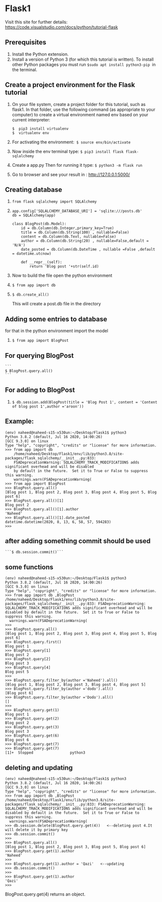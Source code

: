 # Flask1



Visit this site for further details:
https://code.visualstudio.com/docs/python/tutorial-flask

## Prerequisites 
  1. Install the Python extension.
  2. Install a version of Python 3 (for which this tutorial is written). To install other Python packages you must run ```$sudo apt install python3-pip ```in the    	   	terminal.
       
## Create a project environment for the Flask tutorial 

1. On your file system, create a project folder for this tutorial, such as flask1.
	In that folder, use the following command (as appropriate to your computer) to create a virtual environment named env based on your current interpreter:
	```
	$  pip3 install virtualenv 
	$  virtualenv env   			
	```

2. For activating the environment:``` $ source env/bin/activate```

3. Now inside the env  terminal type:
	```$ pip3 install flask flask-sqlalchemy```
4. Create a app.py
	Then for running it type:
	```$ python3 -m flask run```
5. Go to browser and see your result in : http://127.0.0.1:5000/



## Creating database 
1.	```from flask sqlalchemy import SQLAlchemy```

2. 	```
	app.config['SQLALCHEMY_DATABASE_URI'] = 'sqlite:///posts.db'
	db = SQLAlchemy(app)
	
	class BlogPost(db.Model):
		id = db.Column(db.Integer,primary_key=True)
   		title = db.Column(db.String(100) , nullable=False)
   		content = db.Column(db.Text, nullable=False)
   		author = db.Column(db.String(20) , nullable=False,default = 'N/A')
   		date_posted = db.Column(db.DateTime , nullable =False ,default = datetime.utcnow)
    		
   		def __repr__(self):
   			return 'Blog post '+str(self.id)
   	```	
   			
3. 	Now to build the file open the python environment
4.	```$ from app import db```
5. 	```$ db.create_all()```
	
	This will create a post.db file in the directory


## Adding some entries to database
for that in the python environment import the model
1. 	```
	$ from app import BlogPost
	```

## For querying BlogPost
 	```
	$ BlogPost.query.all()
	```

## For adding to BlogPost
1. 	```
	$ db.session.add(BlogPost(title = 'Blog Post 1', content = 'Content of blog post 1',author ='aroon'))
	```

## Example:
```
(env) naheed@naheed-s15-x530un:~/Desktop/Flask1$ python3
Python 3.8.2 (default, Jul 16 2020, 14:00:26) 
[GCC 9.3.0] on linux
Type "help", "copyright", "credits" or "license" for more information.
>>> from app import db
	/home/naheed/Desktop/Flask1/env/lib/python3.8/site-packages/flask_sqlalchemy/__init__.py:833: 
	FSADeprecationWarning: SQLALCHEMY_TRACK_MODIFICATIONS adds significant overhead and will be disabled 		
	by default in the future.  Set it to True or False to suppress this warning.
  	warnings.warn(FSADeprecationWarning(
>>> from app import BlogPost
>>> BlogPost.query.all()
[Blog post 1, Blog post 2, Blog post 3, Blog post 4, Blog post 5, Blog post 6]
>>> BlogPost.query.all()[1]
Blog post 2
>>> BlogPost.query.all()[1].author
'Naheed'
>>> BlogPost.query.all()[1].date_posted
datetime.datetime(2020, 8, 13, 6, 58, 57, 594283)
>>> 
```

## after adding something commit should be used
	```$ db.session.commit()```


## some functions
```
(env) naheed@naheed-s15-x530un:~/Desktop/Flask1$ python3
Python 3.8.2 (default, Jul 16 2020, 14:00:26) 
[GCC 9.3.0] on linux
Type "help", "copyright", "credits" or "license" for more information.
>>> from app import db ,BlogPost
/home/naheed/Desktop/Flask1/env/lib/python3.8/site-packages/flask_sqlalchemy/__init__.py:833: FSADeprecationWarning: SQLALCHEMY_TRACK_MODIFICATIONS adds significant overhead and will be disabled by default in the future.  Set it to True or False to suppress this warning.
  warnings.warn(FSADeprecationWarning(
>>> 
>>> BlogPost.query.all()
[Blog post 1, Blog post 2, Blog post 3, Blog post 4, Blog post 5, Blog post 6]
>>> BlogPost.query.first()
Blog post 1
>>> BlogPost.query[1]
Blog post 2
>>> BlogPost.query[2]
Blog post 3
>>> BlogPost.query[4]
Blog post 5
>>> 
>>> BlogPost.query.filter_by(author ='Naheed').all()
[Blog post 1, Blog post 2, Blog post 3, Blog post 4, Blog post 5]
>>> BlogPost.query.filter_by(author ='dodo').all()
[Blog post 6]
>>> BlogPost.query.filter_by(author ='Dodo').all()
[]
>>> 
>>> BlogPost.query.get(1)
Blog post 1
>>> BlogPost.query.get(2)
Blog post 2
>>> BlogPost.query.get(3)
Blog post 3
>>> BlogPost.query.get(6)
Blog post 6
>>> BlogPost.query.get(7)
>>> BlogPost.query.get(7)
[1]+  Stopped                 python3
```

## deleting and updating 
```
(env) naheed@naheed-s15-x530un:~/Desktop/Flask1$ python3
Python 3.8.2 (default, Jul 16 2020, 14:00:26) 
[GCC 9.3.0] on linux
Type "help", "copyright", "credits" or "license" for more information.
>>> from app import db ,BlogPost
/home/naheed/Desktop/Flask1/env/lib/python3.8/site-packages/flask_sqlalchemy/__init__.py:833: FSADeprecationWarning: SQLALCHEMY_TRACK_MODIFICATIONS adds significant overhead and will be disabled by default in the future.  Set it to True or False to suppress this warning.
  warnings.warn(FSADeprecationWarning(
>>> db.session.delete(BlogPost.query.get(4))   <--deleting post 4.It will delete it by primary key
>>> db.session.commit()
>>> 
>>> BlogPost.query.all()
[Blog post 1, Blog post 2, Blog post 3, Blog post 5, Blog post 6]
>>> BlogPost.query.get(1).author
'Naheed'
>>> 
>>> BlogPost.query.get(1).author = 'Qazi'   <--updating 
>>> db.session.commit()
>>> 
>>> BlogPost.query.get(1).author
'Qazi'
>>> 
```
BlogPost.query.get(4) returns an object.












 
